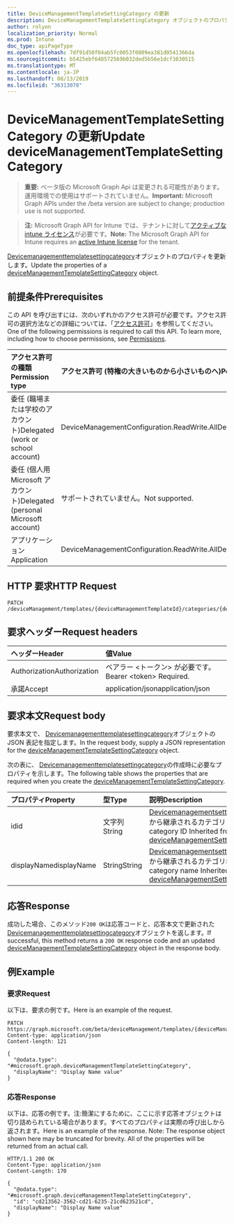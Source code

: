 ```yaml
---
title: DeviceManagementTemplateSettingCategory の更新
description: DeviceManagementTemplateSettingCategory オブジェクトのプロパティを更新します。
author: rolyon
localization_priority: Normal
ms.prod: Intune
doc_type: apiPageType
ms.openlocfilehash: 7df91d50f04ab5fc0053f0809ea381d0541366da
ms.sourcegitcommit: b5425ebf648572569b032ded5b56e1dcf3830515
ms.translationtype: MT
ms.contentlocale: ja-JP
ms.lasthandoff: 08/13/2019
ms.locfileid: "36313070"
---
```

# <a name="update-devicemanagementtemplatesettingcategory"></a><span data-ttu-id="afa38-103">DeviceManagementTemplateSettingCategory の更新</span><span class="sxs-lookup"><span data-stu-id="afa38-103">Update deviceManagementTemplateSettingCategory</span></span>

> <span data-ttu-id="afa38-104">**重要:** ベータ版の Microsoft Graph Api は変更される可能性があります。運用環境での使用はサポートされていません。</span><span class="sxs-lookup"><span data-stu-id="afa38-104">**Important:** Microsoft Graph APIs under the /beta version are subject to change; production use is not supported.</span></span>

> <span data-ttu-id="afa38-105">**注:** Microsoft Graph API for Intune では、テナントに対して[アクティブな intune ライセンス](https://go.microsoft.com/fwlink/?linkid=839381)が必要です。</span><span class="sxs-lookup"><span data-stu-id="afa38-105">**Note:** The Microsoft Graph API for Intune requires an [active Intune license](https://go.microsoft.com/fwlink/?linkid=839381) for the tenant.</span></span>

<span data-ttu-id="afa38-106">[Devicemanagementtemplatesettingcategory](../resources/intune-deviceintent-devicemanagementtemplatesettingcategory.md)オブジェクトのプロパティを更新します。</span><span class="sxs-lookup"><span data-stu-id="afa38-106">Update the properties of a [deviceManagementTemplateSettingCategory](../resources/intune-deviceintent-devicemanagementtemplatesettingcategory.md) object.</span></span>

## <a name="prerequisites"></a><span data-ttu-id="afa38-107">前提条件</span><span class="sxs-lookup"><span data-stu-id="afa38-107">Prerequisites</span></span>
<span data-ttu-id="afa38-p101">この API を呼び出すには、次のいずれかのアクセス許可が必要です。アクセス許可の選択方法などの詳細については、「[アクセス許可](/graph/permissions-reference)」を参照してください。</span><span class="sxs-lookup"><span data-stu-id="afa38-p101">One of the following permissions is required to call this API. To learn more, including how to choose permissions, see [Permissions](/graph/permissions-reference).</span></span>

|<span data-ttu-id="afa38-110">アクセス許可の種類</span><span class="sxs-lookup"><span data-stu-id="afa38-110">Permission type</span></span>|<span data-ttu-id="afa38-111">アクセス許可 (特権の大きいものから小さいものへ)</span><span class="sxs-lookup"><span data-stu-id="afa38-111">Permissions (from most to least privileged)</span></span>|
|:---|:---|
|<span data-ttu-id="afa38-112">委任 (職場または学校のアカウント)</span><span class="sxs-lookup"><span data-stu-id="afa38-112">Delegated (work or school account)</span></span>|<span data-ttu-id="afa38-113">DeviceManagementConfiguration.ReadWrite.All</span><span class="sxs-lookup"><span data-stu-id="afa38-113">DeviceManagementConfiguration.ReadWrite.All</span></span>|
|<span data-ttu-id="afa38-114">委任 (個人用 Microsoft アカウント)</span><span class="sxs-lookup"><span data-stu-id="afa38-114">Delegated (personal Microsoft account)</span></span>|<span data-ttu-id="afa38-115">サポートされていません。</span><span class="sxs-lookup"><span data-stu-id="afa38-115">Not supported.</span></span>|
|<span data-ttu-id="afa38-116">アプリケーション</span><span class="sxs-lookup"><span data-stu-id="afa38-116">Application</span></span>|<span data-ttu-id="afa38-117">DeviceManagementConfiguration.ReadWrite.All</span><span class="sxs-lookup"><span data-stu-id="afa38-117">DeviceManagementConfiguration.ReadWrite.All</span></span>|

## <a name="http-request"></a><span data-ttu-id="afa38-118">HTTP 要求</span><span class="sxs-lookup"><span data-stu-id="afa38-118">HTTP Request</span></span>
<!-- {
  "blockType": "ignored"
}
-->
``` http
PATCH /deviceManagement/templates/{deviceManagementTemplateId}/categories/{deviceManagementTemplateSettingCategoryId}
```

## <a name="request-headers"></a><span data-ttu-id="afa38-119">要求ヘッダー</span><span class="sxs-lookup"><span data-stu-id="afa38-119">Request headers</span></span>
|<span data-ttu-id="afa38-120">ヘッダー</span><span class="sxs-lookup"><span data-stu-id="afa38-120">Header</span></span>|<span data-ttu-id="afa38-121">値</span><span class="sxs-lookup"><span data-stu-id="afa38-121">Value</span></span>|
|:---|:---|
|<span data-ttu-id="afa38-122">Authorization</span><span class="sxs-lookup"><span data-stu-id="afa38-122">Authorization</span></span>|<span data-ttu-id="afa38-123">ベアラー &lt;トークン&gt; が必要です。</span><span class="sxs-lookup"><span data-stu-id="afa38-123">Bearer &lt;token&gt; Required.</span></span>|
|<span data-ttu-id="afa38-124">承諾</span><span class="sxs-lookup"><span data-stu-id="afa38-124">Accept</span></span>|<span data-ttu-id="afa38-125">application/json</span><span class="sxs-lookup"><span data-stu-id="afa38-125">application/json</span></span>|

## <a name="request-body"></a><span data-ttu-id="afa38-126">要求本文</span><span class="sxs-lookup"><span data-stu-id="afa38-126">Request body</span></span>
<span data-ttu-id="afa38-127">要求本文で、 [Devicemanagementtemplatesettingcategory](../resources/intune-deviceintent-devicemanagementtemplatesettingcategory.md)オブジェクトの JSON 表記を指定します。</span><span class="sxs-lookup"><span data-stu-id="afa38-127">In the request body, supply a JSON representation for the [deviceManagementTemplateSettingCategory](../resources/intune-deviceintent-devicemanagementtemplatesettingcategory.md) object.</span></span>

<span data-ttu-id="afa38-128">次の表に、 [Devicemanagementtemplatesettingcategory](../resources/intune-deviceintent-devicemanagementtemplatesettingcategory.md)の作成時に必要なプロパティを示します。</span><span class="sxs-lookup"><span data-stu-id="afa38-128">The following table shows the properties that are required when you create the [deviceManagementTemplateSettingCategory](../resources/intune-deviceintent-devicemanagementtemplatesettingcategory.md).</span></span>

|<span data-ttu-id="afa38-129">プロパティ</span><span class="sxs-lookup"><span data-stu-id="afa38-129">Property</span></span>|<span data-ttu-id="afa38-130">型</span><span class="sxs-lookup"><span data-stu-id="afa38-130">Type</span></span>|<span data-ttu-id="afa38-131">説明</span><span class="sxs-lookup"><span data-stu-id="afa38-131">Description</span></span>|
|:---|:---|:---|
|<span data-ttu-id="afa38-132">id</span><span class="sxs-lookup"><span data-stu-id="afa38-132">id</span></span>|<span data-ttu-id="afa38-133">文字列</span><span class="sxs-lookup"><span data-stu-id="afa38-133">String</span></span>|<span data-ttu-id="afa38-134">[Devicemanagementsettingcategory](../resources/intune-deviceintent-devicemanagementsettingcategory.md)から継承されるカテゴリ ID</span><span class="sxs-lookup"><span data-stu-id="afa38-134">The category ID Inherited from [deviceManagementSettingCategory](../resources/intune-deviceintent-devicemanagementsettingcategory.md)</span></span>|
|<span data-ttu-id="afa38-135">displayName</span><span class="sxs-lookup"><span data-stu-id="afa38-135">displayName</span></span>|<span data-ttu-id="afa38-136">String</span><span class="sxs-lookup"><span data-stu-id="afa38-136">String</span></span>|<span data-ttu-id="afa38-137">[Devicemanagementsettingcategory](../resources/intune-deviceintent-devicemanagementsettingcategory.md)から継承されるカテゴリ名</span><span class="sxs-lookup"><span data-stu-id="afa38-137">The category name Inherited from [deviceManagementSettingCategory](../resources/intune-deviceintent-devicemanagementsettingcategory.md)</span></span>|



## <a name="response"></a><span data-ttu-id="afa38-138">応答</span><span class="sxs-lookup"><span data-stu-id="afa38-138">Response</span></span>
<span data-ttu-id="afa38-139">成功した場合、このメソッド`200 OK`は応答コードと、応答本文で更新された[Devicemanagementtemplatesettingcategory](../resources/intune-deviceintent-devicemanagementtemplatesettingcategory.md)オブジェクトを返します。</span><span class="sxs-lookup"><span data-stu-id="afa38-139">If successful, this method returns a `200 OK` response code and an updated [deviceManagementTemplateSettingCategory](../resources/intune-deviceintent-devicemanagementtemplatesettingcategory.md) object in the response body.</span></span>

## <a name="example"></a><span data-ttu-id="afa38-140">例</span><span class="sxs-lookup"><span data-stu-id="afa38-140">Example</span></span>

### <a name="request"></a><span data-ttu-id="afa38-141">要求</span><span class="sxs-lookup"><span data-stu-id="afa38-141">Request</span></span>
<span data-ttu-id="afa38-142">以下は、要求の例です。</span><span class="sxs-lookup"><span data-stu-id="afa38-142">Here is an example of the request.</span></span>
``` http
PATCH https://graph.microsoft.com/beta/deviceManagement/templates/{deviceManagementTemplateId}/categories/{deviceManagementTemplateSettingCategoryId}
Content-type: application/json
Content-length: 121

{
  "@odata.type": "#microsoft.graph.deviceManagementTemplateSettingCategory",
  "displayName": "Display Name value"
}
```

### <a name="response"></a><span data-ttu-id="afa38-143">応答</span><span class="sxs-lookup"><span data-stu-id="afa38-143">Response</span></span>
<span data-ttu-id="afa38-p102">以下は、応答の例です。注:簡潔にするために、ここに示す応答オブジェクトは切り詰められている場合があります。すべてのプロパティは実際の呼び出しから返されます。</span><span class="sxs-lookup"><span data-stu-id="afa38-p102">Here is an example of the response. Note: The response object shown here may be truncated for brevity. All of the properties will be returned from an actual call.</span></span>
``` http
HTTP/1.1 200 OK
Content-Type: application/json
Content-Length: 170

{
  "@odata.type": "#microsoft.graph.deviceManagementTemplateSettingCategory",
  "id": "cd213562-3562-cd21-6235-21cd623521cd",
  "displayName": "Display Name value"
}
```






